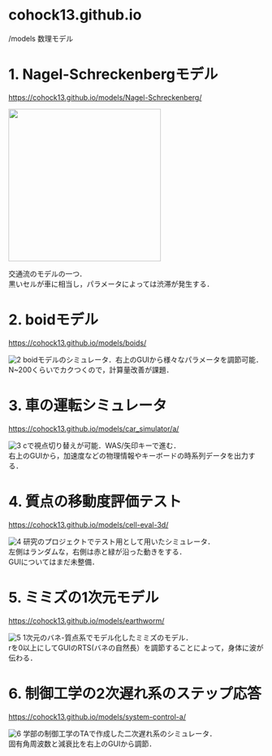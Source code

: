 # cohock13.github.io
/models 数理モデル<br>

 # 1. Nagel-Schreckenbergモデル
 
 https://cohock13.github.io/models/Nagel-Schreckenberg/
 
 <img src="https://user-images.githubusercontent.com/55901554/163255204-2bf925fc-abdd-4f92-b528-8674825107d0.PNG" width="300">

 交通流のモデルの一つ．<br>
 黒いセルが車に相当し，パラメータによっては渋滞が発生する．
 
 # 2. boidモデル
 
 https://cohock13.github.io/models/boids/
 
 ![2](https://user-images.githubusercontent.com/55901554/163255255-4fe33a59-ec8f-456d-b9c9-c7c43d22969f.PNG)
 boidモデルのシミュレータ．右上のGUIから様々なパラメータを調節可能．<br>
 N~200くらいでカクつくので，計算量改善が課題．
 
 # 3. 車の運転シミュレータ
 
 https://cohock13.github.io/models/car_simulator/a/
 
 ![3](https://user-images.githubusercontent.com/55901554/163255280-6f83ebf7-31ff-45f2-b6f1-80f146f251b3.PNG)
 cで視点切り替えが可能．WAS/矢印キーで進む．<br>
 右上のGUIから，加速度などの物理情報やキーボードの時系列データを出力する．
 
 # 4. 質点の移動度評価テスト
 
 https://cohock13.github.io/models/cell-eval-3d/
 
 ![4](https://user-images.githubusercontent.com/55901554/163255315-fb34cc9a-f9a5-41e1-be1f-40f9e84759bb.PNG)
 研究のプロジェクトでテスト用として用いたシミュレータ．<br>
 左側はランダムな，右側は赤と緑が沿った動きをする．<br>
 GUIについてはまだ未整備．
 
 # 5. ミミズの1次元モデル
 
 https://cohock13.github.io/models/earthworm/
 
 ![5](https://user-images.githubusercontent.com/55901554/163255339-8de8e676-9ced-4ea3-b2af-5bdcebf164c6.PNG)
 1次元のバネ-質点系でモデル化したミミズのモデル．<br>
 rを0以上にしてGUIのRTS(バネの自然長）を調節することによって，身体に波が伝わる．
 
 # 6. 制御工学の2次遅れ系のステップ応答
 
 https://cohock13.github.io/models/system-control-a/
 
 ![6](https://user-images.githubusercontent.com/55901554/163255360-b0822875-f6ec-43b4-b6bc-86c549a71865.PNG)
 学部の制御工学のTAで作成した二次遅れ系のシミュレータ．<br>
 固有角周波数と減衰比を右上のGUIから調節．
 
